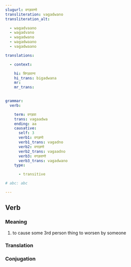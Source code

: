 ```yaml
---
slugurl: वगड़वाणो
transliteration: vagadwano
transliteration_alt: 

  - wagadvaano
  - wagadvano
  - wagadwano
  - wagadwaano
  - vagadwaano

translations:

  - context:

    hi: बिगड़वाना
    hi_trans: bigadwana
    mr:
    mr_trans:
    

grammar:
  verb:

    term: वगड़वा
    trans: vagaadwa
    ending: aa
    causative:
      self: 3
      verb1: वगड़णो
      verb1_trans: vagadno
      verb2: वगाड़णो
      verb2_trans: vagaadno
      verb3: वगड़वाणो
      verb3_trans: vagadwano
    type:

      - transitive

# abc: abc   

---
```


## Verb

<!-- <fos :grammar="grammar" ></fos> -->

### Meaning

1. to cause some 3rd person thing to worsen by someone

### Translation

<translation :translation="translations" ></translation>

### Conjugation

<verb-conj :grammar="grammar" ></verb-conj>
